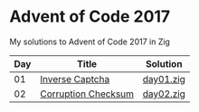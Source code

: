 # Advent of Code 2017

My solutions to Advent of Code 2017 in Zig

| Day | Title                                                           | Solution                   |
| --- | --------------------------------------------------------------- | -------------------------- |
| 01  | [Inverse Captcha](https://adventofcode.com/2017/day/1)          | [day01.zig](src/day01.zig) |
| 02  | [Corruption Checksum](https://adventofcode.com/2017/day/2)      | [day02.zig](src/day02.zig) |
